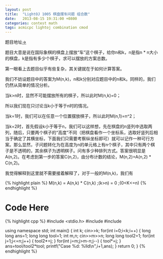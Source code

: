 ```yaml
---
layout: post
title:  "LightOJ 1005 棋盘摆车问题 组合数"
date:   2013-08-15 19:31:00 +0800
categories: contest math
tags: acmicpc lightoj combination cmod
---
```


题目地址[->](http://www.lightoj.com/volume_showproblem.php?problem=1005)

题目大意是说在国际象棋的棋盘上摆放“车”这个棋子，给你n和k，n是指n * n大小的棋盘，k是指有多少个棋子，求可以摆放的方案总数。

第一眼看上去题目似乎有些复杂，其关键就在于如何计算答案。

我们不妨设题目中的答案为M(n,k)，n和k分别对应题目中的n和k。同样的，我们仍然从简单的情况分析。

当k>n时，显然不可能摆放所有的棋子，所以此时M(n,k)=0；

所以我们现在只讨论当k小于等于n时的情况。

当k=1时，我们可以在任意一个位置摆放棋子，所以此时M(n,1)=n^2；

当k=2时，首先假设k小于等于n，我们可以这样想，先在棋盘的n竖列中选取两列，随后，只要两个棋子的“高度”不同（把棋盘看作一个坐标系，选取好竖列后相当于确定了其横坐标，下面我们只需要考察纵坐标即可）就可以记作一种可行方案。那么显然，子问题转化为在高度为n的单元格上有n个棋子，其中只有两个棋子是不透明的，其余棋子为透明棋子。问有多少种排列方式。答案很明显是A(n,2)。在考虑到第一步的答案C(n,2)，由分布计数的结论，M(n,2)=A(n,2) * C(n,2)。

我觉得解释到这里就不需要接着解释了，对于一般的M(n,k)，我们有

{% highlight plain %}
M(n,k) = A(n,k) * C(n,k) ;(k>n)
= 0 ;(0<K<=n)
{% endhighlight %}

# Code Here
{% highlight cpp %}
#include <stdio.h>
#include <iostream>
#include <string>

using namespace std;
int main()
{
    int k;
    cin>>k;
    for(int i=0;i<k;i++)
    {
        long long ans=1;
        long long tool=1;
        int m,n;
        cin>>m>>n;
        long long tool2=1;
        for(int j=1;j<=n;j++)
        {
            tool2*=j;
        }
        for(int j=m;j>m-n;j--)
        {
            tool*=j;
        }
        ans=tool/tool2*tool;
        printf("Case %d: %lld\n",i+1,ans);
    }
    return 0;
}
{% endhighlight %}
